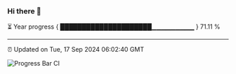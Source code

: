 ### Hi there 👋

⏳ Year progress { █████████████████████▁▁▁▁▁▁▁▁▁ } 71.11 %

---

⏰ Updated on Tue, 17 Sep 2024 06:02:40 GMT

![Progress Bar CI](https://github.com/EinsPommes/EinsPommes/blob/main/.github/workflows/main.yml)
